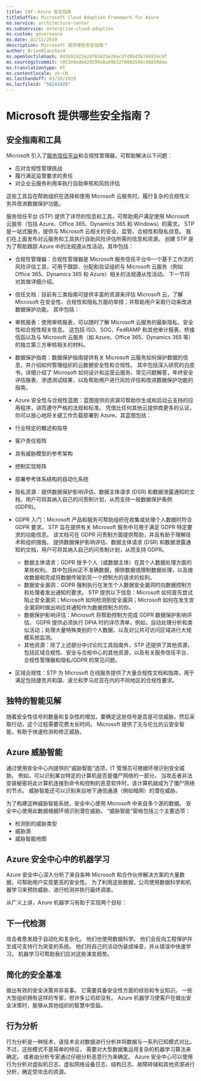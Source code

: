 ```yaml
---
title: CAF：Azure 安全指南
titleSuffix: Microsoft Cloud Adoption Framework for Azure
ms.service: architecture-center
ms.subservice: enterprise-cloud-adoption
ms.custom: governance
ms.date: 02/11/2019
description: Microsoft 提供哪些安全指南？
author: BrianBlanchard
ms.openlocfilehash: 845b02422e2df63425e29acdfd9b43b744934c9f
ms.sourcegitcommit: c053e6edb429299a0ad9b327888d596c48859d4a
ms.translationtype: HT
ms.contentlocale: zh-CN
ms.lasthandoff: 03/20/2019
ms.locfileid: "58241928"
---
```

<!-- markdownlint-disable MD026 -->

# <a name="what-security-guidance-does-microsoft-provide"></a>Microsoft 提供哪些安全指南？

## <a name="security-guidance-and-tools"></a>安全指南和工具

Microsoft 引入了[服务信任平台](https://servicetrust.microsoft.com)和合规性管理器，可帮助解决以下问题：

- 应对合规性管理挑战
- 履行满足监管要求的责任
- 对企业云服务利用率执行自助审核和风险评估

这些工具旨在帮助组织在选择和使用 Microsoft 云服务时，履行复杂的合规性义务并改进数据保护功能。

服务信任平台 (STP) 提供了详尽的信息和工具，可帮助用户满足使用 Microsoft 云服务（包括 Azure、Office 365、Dynamics 365 和 Windows）的需求。 STP 是一站式服务，提供与 Microsoft 云相关的安全、监管、合规性和隐私信息。 我们在上面发布对云服务和工具执行自助风险评估所需的信息和资源。 创建 STP 是为了帮助跟踪 Azure 中的法规遵从性活动，其中包括：

- 合规性管理器：合规性管理器是 Microsoft 服务信任平台中一个基于工作流的风险评估工具，可用于跟踪、分配和验证组织与 Microsoft 云服务（例如 Office 365、Dynamics 365 和 Azure）相关的法规遵从性活动。 下一节将对其做详细介绍。
- 信任文档：目前有三类指南可提供丰富的资源来评估 Microsoft 云，了解 Microsoft 在安全性、合规性和隐私方面的举措；并帮助用户采取行动来改进数据保护功能。 其中包括：
- 审核报表：使用审核报表，可以随时了解 Microsoft 云服务的最新隐私、安全性和合规性相关信息。 这包括 ISO、SOC、FedRAMP 和其他审计报表、桥接信函以及与 Microsoft 云服务（如 Azure、Office 365、Dynamics 365 等）的独立第三方审核相关的材料。
- 数据保护指南：数据保护指南提供有关 Microsoft 云服务如何保护数据的信息，并介绍如何管理组织的云数据安全性和合规性。 其中包括深入研究的白皮书，详细介绍了 Microsoft 如何设计和运营云服务、常见问题解答，年终安全评估报表、渗透测试结果，以及帮助用户进行风险评估和改进数据保护功能的指南。
- Azure 安全性与合规性蓝图：蓝图提供的资源可帮助你生成和启动云支持的应用程序，进而遵守严格的法规和标准。 凭借比任何其他云提供商更多的认证，你可以放心地将关键工作负载部署到 Azure，其蓝图包括：

- 行业特定的概述和指导
- 客户责任矩阵
- 具有威胁模型的参考架构
- 控制实现矩阵
- 部署参考体系结构的自动化系统
- 隐私资源：提供数据保护影响评估、数据主体请求 (DSR) 和数据泄露通知的文档，用户可将其纳入自己的问责制计划，从而支持一般数据保护条例 (GDPR)。

- GDPR 入门：Microsoft 产品和服务可帮助组织在收集或处理个人数据时符合 GDPR 要求。 STP 旨在提供有关 Microsoft 服务中可用于满足 GDPR 特定要求的功能信息。 该文档可在 GDPR 问责制方面提供帮助，并且有助于理解技术和组织措施。 提供数据保护影响评估、数据主体请求 (DSR) 和数据泄露通知的文档，用户可将其纳入自己的问责制计划，从而支持 GDPR。
  - 数据主体请求：GDPR 授予个人（或数据主体）在其个人数据处理方面的某些权利。 其中包括纠正不准确数据，擦除数据或限制数据处理，以及接收数据和完成将数据传输到另一个控制方的请求的权利。
  - 数据安全漏洞：GDPR 强制执行在发生个人数据安全漏洞时向数据控制方和处理者发出通知的要求。 STP 提供以下信息：Microsoft 如何首先尝试阻止安全漏洞；Microsoft 如何检测到安全漏洞；Microsoft 如何在发生安全漏洞时做出响应并通知作为数据控制方的你。
  - 数据保护影响评估：Microsoft 将帮助控制方完成 GDPR 数据保护影响评估。 GDPR 提供必须执行 DPIA 时的详尽清单，例如，自动处理分析和类似活动；处理大量特殊类别的个人数据，以及对公共可访问区域进行大规模系统监测。
  - 其他资源：除了上述部分中讨论的工具指南外，STP 还提供了其他资源，包括区域合规性、安全与合规中心的其他资源，以及有关服务信任平台、合规性管理器和隐私/GDPR 的常见问题。
- 区域合规性：STP 为 Microsoft 在线服务提供了大量合规性文档和指南，用于满足包括捷克共和国、波兰和罗马尼亚在内的不同地区的合规性要求。

## <a name="unique-intelligent-insights"></a>独特的智能见解

随着安全性信号的数量和复杂性的增加，要确定这些信号是否是可信威胁，然后采取行动，这个过程需要花费太长时间。 Microsoft 提供了无与伦比的云安全智能，有助于快速检测和修正威胁。

## <a name="azure-threat-intelligence"></a>Azure 威胁智能

通过使用安全中心内提供的“威胁智能”选项，IT 管理员可根据环境识别安全威胁。 例如，可以识别某台特定的计算机是否是僵尸网络的一部分。 当攻击者非法安装秘密将此计算机连接到命令和控制的恶意软件时，该计算机就成为了僵尸网络的节点。 威胁智能还可以识别来自地下通信通道（例如暗网）的潜在威胁。

为了构建这种威胁智能系统，安全中心使用 Microsoft 中来自多个源的数据。 安全中心使用此数据根据环境识别潜在威胁。 “威胁智能”窗格包括三个主要选项：

- 检测到的威胁类型
- 威胁源
- 威胁智能地图

## <a name="machine-learning-in-azure-security-center"></a>Azure 安全中心中的机器学习

Azure 安全中心深入分析了来自各种 Microsoft 和合作伙伴解决方案的大量数据，可帮助用户实现更高的安全性。 为了利用这些数据，公司使用数据科学和机器学习来预防威胁、进行检测并执行最终调查。

从广义上讲，Azure 机器学习有助于实现两个目标：

## <a name="next-generation-detection"></a>下一代检测

攻击者愈发趋于自动化和复杂化。 他们也使用数据科学。 他们会反向工程保护并生成可支持行为突变的系统。 他们将自己的活动伪装成噪音，并从错误中快速学习。 机器学习可帮助我们应对这些演变趋势。

## <a name="simplified-security-baseline"></a>简化的安全基准

做出有效的安全决策并非易事。 它需要具备安全性方面的经验和专业知识。 一些大型组织拥有这样的专家，但许多公司却没有。 Azure 机器学习使客户在做出安全决策时，能够从其他组织的智慧中受益。

## <a name="behavioral-analytics"></a>行为分析

行为分析是一种技术，该技术会对数据进行分析并将数据与一系列已知模式对比。 不过，这些模式不是简单的特征， 需要对大型数据集运用复杂的机器学习算法来确定。 或者由分析专家通过仔细分析恶意行为来确定。 Azure 安全中心可以使用行为分析对虚拟机日志、虚拟网络设备日志、结构日志、故障转储和其他资源进行分析，确定受攻击的资源。
